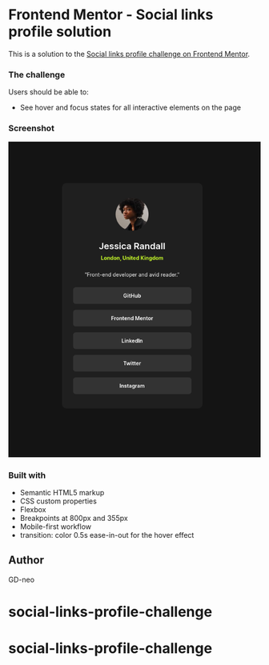 # Frontend Mentor - Social links profile solution

This is a solution to the [Social links profile challenge on Frontend Mentor](https://www.frontendmentor.io/challenges/social-links-profile-UG32l9m6dQ). 

### The challenge

Users should be able to:

- See hover and focus states for all interactive elements on the page

### Screenshot

![](./screenshot.png)

### Built with

- Semantic HTML5 markup
- CSS custom properties
- Flexbox
- Breakpoints at 800px and 355px
- Mobile-first workflow
- transition: color 0.5s ease-in-out for the hover effect

## Author

GD-neo


# social-links-profile-challenge
# social-links-profile-challenge
